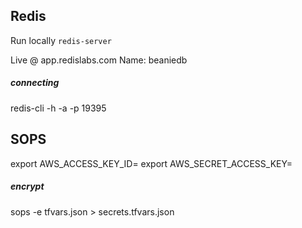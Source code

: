 ## Redis
Run locally
`redis-server`

Live @ app.redislabs.com
Name: beaniedb

##### connecting
redis-cli -h <host> -a <pass> -p 19395


## SOPS

export AWS_ACCESS_KEY_ID=<id>
export AWS_SECRET_ACCESS_KEY=<key>
##### encrypt
sops -e tfvars.json > secrets.tfvars.json
